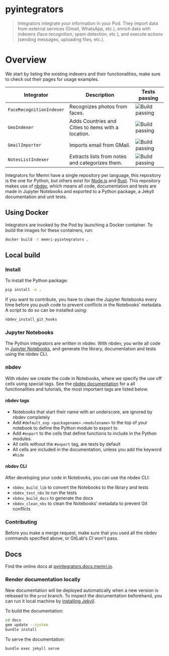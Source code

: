 # pyintegrators
> Integrators integrate your information in your Pod. They import data from external services (Gmail, WhatsApp, etc.), enrich data with indexers (face recognition, spam detection, etc.), and execute actions (sending messages, uploading files, etc.).



# Overview
We start by listing the existing indexers and their functionalities, make sure to check out their pages for usage examples.





| Integrator | Description | Tests passing |
|------------|-------------|---------------|
|`FaceRecognitionIndexer`|Recognizes photos from faces.| ![Build passing](https://gitlab.memri.io/memri/pyintegrators/-/raw/prod/assets/build-passing.svg "Build passing")|
|`GeoIndexer`|Adds Countries and Cities to items with a location.| ![Build passing](https://gitlab.memri.io/memri/pyintegrators/-/raw/prod/assets/build-passing.svg "Build passing")|
|`GmailImporter`|Imports email from GMail.| ![Build passing](https://gitlab.memri.io/memri/pyintegrators/-/raw/prod/assets/build-passing.svg "Build passing")|
|`NotesListIndexer`|Extracts lists from notes and categorizes them.| ![Build passing](https://gitlab.memri.io/memri/pyintegrators/-/raw/prod/assets/build-passing.svg "Build passing")|




Integrators for Memri have a single repository per language, this repository is the one for Python, but others exist for [Node.js](https://gitlab.memri.io/memri/nodeintegrators) and [Rust](https://gitlab.memri.io/memri/rustintegrators). This repository makes use of [nbdev](https://github.com/fastai/nbdev), which means all code, documentation and tests are made in Jupyter Notebooks and exported to a Python package, a Jekyll documentation and unit tests.

## Using Docker 
Integrators are invoked by the Pod by launching a Docker container. To build the images for these containers, run:
```bash
docker build -t memri-pyintegrators .
```

## Local build
### Install
To install the Python package:
```bash
pip install -e . 
```

If you want to contribute, you have to clean the Jupyter Notebooks every time before you push code to prevent conflicts 
in the Notebooks' metadata. A script to do so can be installed using:
```bash
nbdev_install_git_hooks
```

### Jupyter Notebooks
The Python integrators are written in nbdev. With nbdev, you write all code in 
[Jupyter Notebooks](https://jupyter.readthedocs.io/en/latest/install/notebook-classic.html), and generate the library, documentation and tests using the nbdev CLI. 

### nbdev
With nbdev we create the code in Notebooks, where we specify the use off cells using special tags. See the [nbdev documentation](https://nbdev.fast.ai/) for a all functionalities and tutorials, the most important tags are listed below.

#### nbdev tags
- Notebooks that start their name with an underscore, are ignored by nbdev completely
- Add `#default_exp <packagename>.<modulename>` to the top of your notebook to define the Python module to export to
- Add `#export` to the cells that define functions to include in the Python modules.
- All cells without the `#export` tag, are tests by default
- All cells are included in the documentation, unless you add the keyword `#hide`

#### nbdev CLI 
After developing your code in Notebooks, you can use the nbdev CLI:
- `nbdev_build_lib` to convert the Notebooks to the library and tests 
- `nbdev_test_nbs` to run the tests
- `nbdev_build_docs` to generate the docs
- `nbdev_clean_nbs` to clean the Notebooks' metadata to prevent Git conflicts

### Contributing
Before you make a merge request, make sure that you used all the nbdev commands specified above, or GitLab's CI won't pass.

## Docs
Find the online docs at [pyintegrators.docs.memri.io](https://pyintegrators.memri.io/integrators/).

### Render documentation locally
New documentation will be deployed automatically when a new version is released to the `prod`  branch. To inspect the documentation beforehand, you can run it local machine by [installing Jekyll](https://jekyllrb.com/docs/installation/).

To build the documentation:
```bash
cd docs
gem update --system 
bundle install
```

To serve the documentation:
```bash
bundle exec jekyll serve
```
